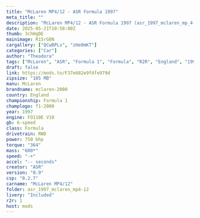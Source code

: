 ```yaml
---
title: "McLaren MP4/12 - ASR Formula 1997"
meta_title: ""
description: "McLaren MP4/12 - ASR Formula 1997 (asr_1997_mclaren_mp_4-12) by ASR"
date: 2025-05-21T10:50:00Z
thumb: 3chHgDE
mainimage: R15rG8N
cargallery: ["QCwBPLv", "zHe0mKT"]
categories: ["Car"]
author: "Theodora"
tags: ["McLaren", "ASR", "Formula 1", "Formula", "R2R", "England", "1997"]
draft: false
link: https://mods.to/F37e682e9f4fe979d
zipsize: "105 MB"
manu: McLaren
brandname: mclaren-2000
country: England
championship: Formula 1
champlogo: f1-2000
year: 1997
engine: FO110E V10
gb: 6-speed
class: Formula
drivetrain: RWD
power: 750 bhp 
torque: "364"
mass: "600*"
speed: "-+"
accel: "-- seconds"
creator: "ASR"
version: "0.9"
csp: "0.2.7"
carname: "McLaren MP4/12"
folder: asr_1997_mclaren_mp4-12
livery: "Included"
r2r: 1
host: mods
---
```

